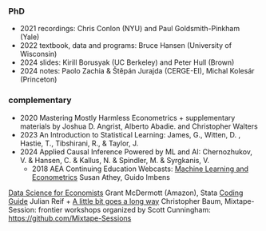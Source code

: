 
### PhD  
- 2021 recordings: Chris Conlon (NYU) and Paul Goldsmith-Pinkham (Yale)
- 2022 textbook, data and programs: Bruce Hansen (University of Wisconsin) 
- 2024 slides: Kirill Borusyak (UC Berkeley) and Peter Hull (Brown)
- 2024 notes: Paolo Zachia & Štěpán Jurajda (CERGE-EI), Michal Kolesár (Princeton)

### complementary
- 2020 Mastering Mostly Harmless Econometrics + supplementary materials by Joshua D. Angrist, Alberto Abadie. and Christopher Walters
- 2023 An Introduction to Statistical Learning: James, G., Witten, D. , Hastie, T., Tibshirani, R., & Taylor, J.
- 2024 Applied Causal Inference Powered by ML and AI: Chernozhukov, V. & Hansen, C. & Kallus, N. & Spindler, M. & Syrgkanis, V.
  - 2018 AEA Continuing Education Webcasts: [Machine Learning and Econometrics](https://www.aeaweb.org/conference/cont-ed/2018-webcasts) Susan Athey, Guido Imbens

[Data Science for Economists](https://github.com/uo-ec607/lectures) Grant McDermott (Amazon),
Stata [Coding Guide](https://julianreif.com/guide/) Julian Reif + [A little bit goes a long
way](https://ideas.repec.org/p/boc/bocoec/612.html) Christopher Baum,
Mixtape-Session: frontier workshops organized by Scott Cunningham: <https://github.com/Mixtape-Sessions> 




  


